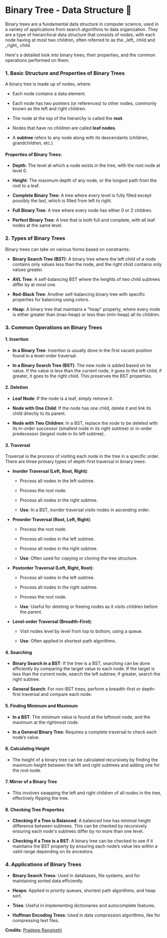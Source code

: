 <h1>Binary Tree - Data Structure 🌳</h1> 
Binary trees are a fundamental data structure in computer science, used in a variety of applications from search algorithms to data organization. They are a type of hierarchical data structure that consists of nodes, with each node having at most two children, often referred to as the _left_ child and _right_ child.

Here's a detailed look into binary trees, their properties, and the common operations performed on them:

### 1\. **Basic Structure and Properties of Binary Trees**

A binary tree is made up of nodes, where:

*   Each node contains a data element.
    
*   Each node has two pointers (or references) to other nodes, commonly known as the left and right children.
    
*   The node at the top of the hierarchy is called the **root**.
    
*   Nodes that have no children are called **leaf nodes**.
    
*   A **subtree** refers to any node along with its descendants (children, grandchildren, etc.).
    

#### Properties of Binary Trees:

*   **Depth**: The level at which a node exists in the tree, with the root node at level 0.
    
*   **Height**: The maximum depth of any node, or the longest path from the root to a leaf.
    
*   **Complete Binary Tree**: A tree where every level is fully filled except possibly the last, which is filled from left to right.
    
*   **Full Binary Tree**: A tree where every node has either 0 or 2 children.
    
*   **Perfect Binary Tree**: A tree that is both full and complete, with all leaf nodes at the same level.
    

### 2\. **Types of Binary Trees**

Binary trees can take on various forms based on constraints:

*   **Binary Search Tree (BST)**: A binary tree where the left child of a node contains only values less than the node, and the right child contains only values greater.
    
*   **AVL Tree**: A self-balancing BST where the heights of two child subtrees differ by at most one.
    
*   **Red-Black Tree**: Another self-balancing binary tree with specific properties for balancing using colors.
    
*   **Heap**: A binary tree that maintains a "heap" property, where every node is either greater than (max-heap) or less than (min-heap) all its children.
    

### 3\. **Common Operations on Binary Trees**

#### **1\. Insertion**

*   **In a Binary Tree**: Insertion is usually done in the first vacant position found in a level-order traversal.
    
*   **In a Binary Search Tree (BST)**: The new node is added based on its value. If the value is less than the current node, it goes to the left child; if greater, it goes to the right child. This preserves the BST properties.
    

#### **2\. Deletion**

*   **Leaf Node**: If the node is a leaf, simply remove it.
    
*   **Node with One Child**: If the node has one child, delete it and link its child directly to its parent.
    
*   **Node with Two Children**: In a BST, replace the node to be deleted with its in-order successor (smallest node in its right subtree) or in-order predecessor (largest node in its left subtree).
    

#### **3\. Traversal**

Traversal is the process of visiting each node in the tree in a specific order. There are three primary types of depth-first traversal in binary trees:

*   **Inorder Traversal (Left, Root, Right)**:
    
    *   Process all nodes in the left subtree.
        
    *   Process the root node.
        
    *   Process all nodes in the right subtree.
        
    *   **Use**: In a BST, inorder traversal visits nodes in ascending order.
        
*   **Preorder Traversal (Root, Left, Right)**:
    
    *   Process the root node.
        
    *   Process all nodes in the left subtree.
        
    *   Process all nodes in the right subtree.
        
    *   **Use**: Often used for copying or cloning the tree structure.
        
*   **Postorder Traversal (Left, Right, Root)**:
    
    *   Process all nodes in the left subtree.
        
    *   Process all nodes in the right subtree.
        
    *   Process the root node.
        
    *   **Use**: Useful for deleting or freeing nodes as it visits children before the parent.
        
*   **Level-order Traversal (Breadth-First)**:
    
    *   Visit nodes level by level from top to bottom, using a queue.
        
    *   **Use**: Often applied in shortest-path algorithms.
        

#### **4\. Searching**

*   **Binary Search in a BST**: If the tree is a BST, searching can be done efficiently by comparing the target value to each node. If the target is less than the current node, search the left subtree; if greater, search the right subtree.
    
*   **General Search**: For non-BST trees, perform a breadth-first or depth-first traversal and compare each node.
    

#### **5\. Finding Minimum and Maximum**

*   **In a BST**: The minimum value is found at the leftmost node, and the maximum at the rightmost node.
    
*   **In a General Binary Tree**: Requires a complete traversal to check each node’s value.
    

#### **6\. Calculating Height**

*   The height of a binary tree can be calculated recursively by finding the maximum height between the left and right subtrees and adding one for the root node.
    

#### **7\. Mirror of a Binary Tree**

*   This involves swapping the left and right children of all nodes in the tree, effectively flipping the tree.
    

#### **8\. Checking Tree Properties**

*   **Checking if a Tree is Balanced**: A balanced tree has minimal height difference between subtrees. This can be checked by recursively ensuring each node's subtrees differ by no more than one level.
    
*   **Checking if a Tree is a BST**: A binary tree can be checked to see if it maintains the BST property by ensuring each node’s value lies within a valid range depending on its ancestors.
    

### 4\. **Applications of Binary Trees**

*   **Binary Search Trees**: Used in databases, file systems, and for maintaining sorted data efficiently.
    
*   **Heaps**: Applied in priority queues, shortest path algorithms, and heap sort.
    
*   **Tries**: Useful in implementing dictionaries and autocomplete features.
    
*   **Huffman Encoding Trees**: Used in data compression algorithms, like for compressing text files.</br>


<b>Credits</b>: [Pradeep Rangisetti](https://www.linkedin.com/in/pradeepbyme)